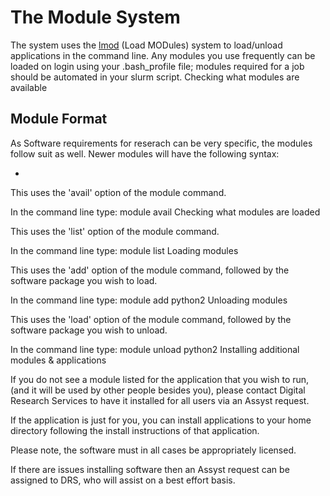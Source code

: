# The Module System

The system uses the [lmod](https://lmod.readthedocs.io/en/latest/) (Load MODules) system to load/unload applications in the command line. Any modules you use frequently can be loaded on login using your .bash_profile file; modules required for a job should be automated in your slurm script.
Checking what modules are available

## Module Format

As Software requirements for reserach can be very specific, the modules follow suit as well. Newer modules will have the following syntax: 

- 

This uses the 'avail' option of the module command.

In the command line type: module avail
Checking what modules are loaded

This uses the 'list' option of the module command.

In the command line type: module list
Loading modules

This uses the 'add' option of the module command, followed by the software package you wish to load.

In the command line type: module add python2
Unloading modules

This uses the 'load' option of the module command, followed by the software package you wish to unload.

In the command line type: module unload python2
Installing additional modules & applications

If you do not see a module listed for the application that you wish to run, (and  it will be used by other people besides you), please contact Digital Research Services to have it installed for all users via an Assyst request.

If the application is just for you, you can install applications to your home directory following the install instructions of that application.

Please note, the software must in all cases be appropriately licensed.  

If there are issues installing software then an Assyst request can be assigned to DRS, who will assist on a best effort basis.
